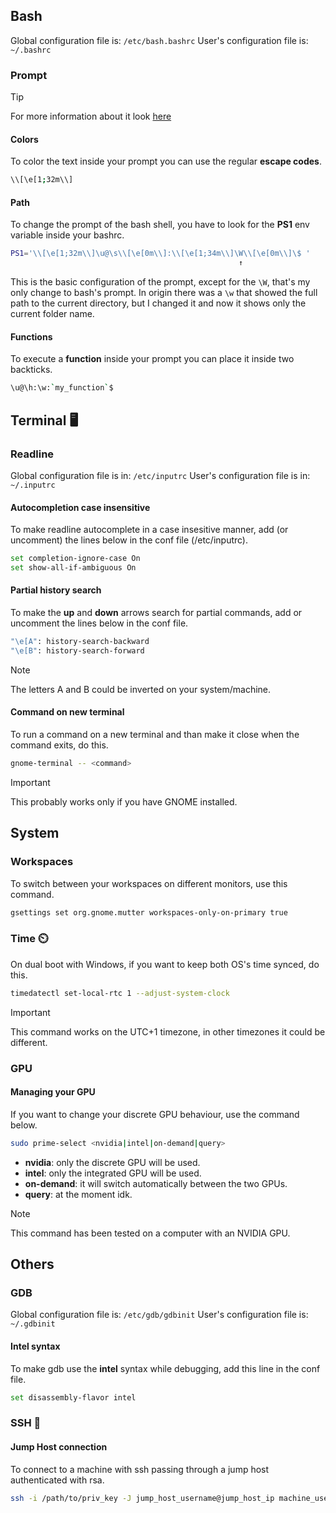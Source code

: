 
## Bash

Global configuration file is: `/etc/bash.bashrc`
User's configuration file is: `~/.bashrc`

### Prompt

> [!TIP]
> For more information about it look [here](https://phoenixnap.com/kb/change-bash-prompt-linux)

#### Colors

To color the text inside your prompt you can use the regular **escape codes**.
```bash
\\[\e[1;32m\\]
```

#### Path

To change the prompt of the bash shell, you have to look for the **PS1** env variable inside your bashrc.

```bash
PS1='\\[\e[1;32m\\]\u@\s\\[\e[0m\\]:\\[\e[1;34m\\]\W\\[\e[0m\\]\$ '
                                                   ↑
```

This is the basic configuration of the prompt, except for the `\W`, that's my only change to bash's prompt.
In origin there was a `\w` that showed the full path to the current directory, but I changed it and now it shows only the current folder name.

#### Functions

To execute a **function** inside your prompt you can place it inside two backticks.
```bash
\u@\h:\w:`my_function`$
```

## Terminal 🖥️

### Readline

Global configuration file is in: `/etc/inputrc`
User's configuration file is in: `~/.inputrc`

#### Autocompletion case insensitive

To make readline autocomplete in a case insesitive manner, add (or uncomment) the lines below in the conf file (/etc/inputrc).

```bash
set completion-ignore-case On
set show-all-if-ambiguous On
```

#### Partial history search

To make the **up** and **down** arrows search for partial commands, add or uncomment the lines below in the conf file.

```bash
"\e[A": history-search-backward
"\e[B": history-search-forward
```

> [!NOTE]
> The letters A and B could be inverted on your system/machine.

#### Command on new terminal

To run a command on a new terminal and than make it close when the command exits, do this.

```bash
gnome-terminal -- <command>
```

> [!IMPORTANT]
> This probably works only if you have GNOME installed.



## System

### Workspaces

To switch between your workspaces on different monitors, use this command.

```bash
gsettings set org.gnome.mutter workspaces-only-on-primary true
```

### Time ⏲️

On dual boot with Windows, if you want to keep both OS's time synced, do this.

```bash
timedatectl set-local-rtc 1 --adjust-system-clock
```
> [!IMPORTANT]
> This command works on the UTC+1 timezone, in other timezones it could be different.

### GPU

#### Managing your GPU

If you want to change your discrete GPU behaviour, use the command below.

```bash
sudo prime-select <nvidia|intel|on-demand|query>
```

- **nvidia**: only the discrete GPU will be used.
- **intel**: only the integrated GPU will be used.
- **on-demand**: it will switch automatically between the two GPUs.
- **query**: at the moment idk.

> [!NOTE]
> This command has been tested on a computer with an NVIDIA GPU.


## Others

### GDB

Global configuration file is: `/etc/gdb/gdbinit`
User's configuration file is: `~/.gdbinit`

#### Intel syntax

To make gdb use the **intel** syntax while debugging, add this line in the conf file.

```bash
set disassembly-flavor intel
```

### SSH 🔑

#### Jump Host connection

To connect to a machine with ssh passing through a jump host authenticated with rsa.

```bash
ssh -i /path/to/priv_key -J jump_host_username@jump_host_ip machine_username@machine_ip
```

